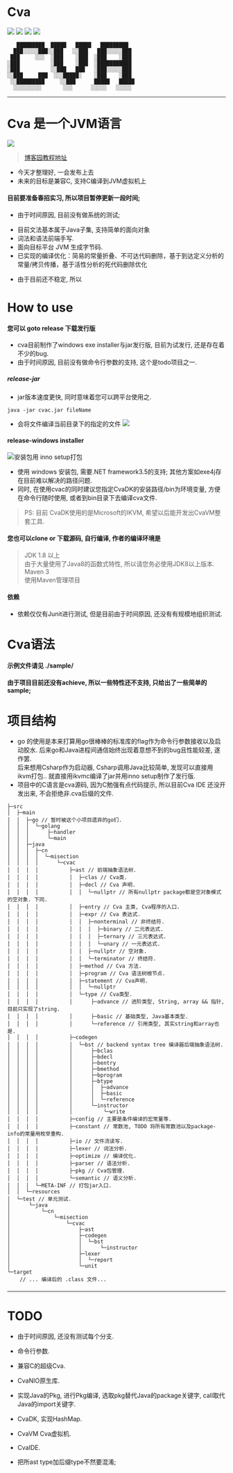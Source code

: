 # Cva
![](https://img.shields.io/badge/language-Java-yellow.svg)
![](https://img.shields.io/badge/category-compilerLearning-blue.svg)
[![](https://img.shields.io/badge/blog-@misection-red.svg)](https://www.cnblogs.com/misection/)
![](http://progressed.io/bar/91?title=done)

```text
   █████████  █████   █████   █████████  
  ███░░░░░███░░███   ░░███   ███░░░░░███ 
 ███     ░░░  ░███    ░███  ░███    ░███ 
░███          ░███    ░███  ░███████████ 
░███          ░░███   ███   ░███░░░░░███ 
░░███     ███  ░░░█████░    ░███    ░███ 
 ░░█████████     ░░███      █████   █████
  ░░░░░░░░░       ░░░      ░░░░░   ░░░░░ 
```

---
# Cva 是一个JVM语言
![](res/img/logo/Cva-128.png)

> [博客园教程地址](https://www.cnblogs.com/misection/p/14429145.html)
- 今天才整理好, 一会发布上去
- 未来的目标是兼容C, 支持C编译到JVM虚拟机上

#### 目前要准备春招实习, 所以项目暂停更新一段时间;
- 由于时间原因, 目前没有做系统的测试;

+ 目前文法基本属于Java子集, 支持简单的面向对象
+ 词法和语法前端手写.
+ 面向目标平台 JVM 生成字节码.
+ 已实现的编译优化：简易的常量折叠、不可达代码删除，基于到达定义分析的常量/拷贝传播，基于活性分析的死代码删除优化
- 由于目前还不稳定, 所以

# How to use

#### 您可以 goto release 下载发行版
- cva目前制作了windows exe installer与jar发行版, 目前为试发行, 还是存在着不少的bug.
- 由于时间原因, 目前没有做命令行参数的支持, 这个是todo项目之一.

##### release-jar
- jar版本速度更快, 同时意味着您可以跨平台使用之.
```shell script
java -jar cvac.jar fileName
```
- 会将文件编译当前目录下的指定的文件
![](res/img/cvac/cmd.png)

#### release-windows installer
![安装包用 inno setup打包](res/img/cvac/installer.png)
- 使用 windows 安装包, 需要.NET framework3.5的支持;
 其他方案如exe4j存在目前难以解决的路径问题.
- 同时, 在使用cvac的同时建议您指定CvaDK的安装路径/bin为环境变量, 方便在命令行随时使用, 或者到bin目录下去编译cva文件.
> PS: 目前 CvaDK使用的是Microsoft的IKVM, 希望以后能开发出CvaVM整套工具.

#### 您也可以clone or 下载源码, 自行编译, 作者的编译环境是
> JDK  1.8 以上  
> 由于大量使用了Java8的函数式特性, 所以请您务必使用JDK8以上版本.  
> Maven 3  
> 使用Maven管理项目  
#### 依赖
- 依赖仅仅有Junit进行测试, 但是目前由于时间原因, 还没有有规模地组织测试.

# Cva语法

#### 示例文件请见 ./sample/

#### 由于项目目前还没有achieve, 所以一些特性还不支持, 只给出了一些简单的sample;

# 项目结构
- go 的使用是本来打算用go很棒棒的标准库的flag作为命令行参数接收以及启动胶水. 
后来go和Java进程间通信始终出现着意想不到的bug且性能较差, 遂作罢.   
后来想用Csharp作为启动器, Csharp调用Java比较简单, 发现可以直接用ikvm打包..
就直接用ikvmc编译了jar并用inno setup制作了发行版.
- 项目中的C语言是cva源码, 因为C勉强有点代码提示, 所以目前Cva IDE 还没开发出来,
不会拒绝非.cva后缀的文件.

```text
├─src
│  ├─main
│  │  ├─go // 暂时被这个小项目遗弃的go们.
│  │  │  └─golang
│  │  │      ├─handler
│  │  │      └─main
│  │  ├─java
│  │  │  ├─cn
│  │  │  │  └─misection
│  │  │  │      └─cvac
│  │  │  │          ├─ast // 前端抽象语法树.
│  │  │  │          │  ├─clas // Cva类.
│  │  │  │          │  ├─decl // Cva 声明.
│  │  │  │          │  │  └─nullptr // 所有nullptr package都是空对象模式的空对象. 下同.
│  │  │  │          │  ├─entry // Cva 主类, Cva程序的入口.
│  │  │  │          │  ├─expr // Cva 表达式.
│  │  │  │          │  │  ├─nonterminal // 非终结符.
│  │  │  │          │  │  │  ├─binary // 二元表达式.
│  │  │  │          │  │  │  ├─ternary // 三元表达式.
│  │  │  │          │  │  │  └─unary // 一元表达式.
│  │  │  │          │  │  ├─nullptr // 空对象.
│  │  │  │          │  │  └─terminator // 终结符.
│  │  │  │          │  ├─method // Cva 方法.
│  │  │  │          │  ├─program // Cva 语法树根节点.
│  │  │  │          │  ├─statement // Cva声明.
│  │  │  │          │  │  └─nullptr 
│  │  │  │          │  └─type // Cva类型.
│  │  │  │          │      ├─advance // 进阶类型, String, array && 指针, 目前只实现了string.
│  │  │  │          │      ├─basic // 基础类型, Java基本类型.
│  │  │  │          │      └─reference // 引用类型, 其实string和array也是.
│  │  │  │          ├─codegen
│  │  │  │          │  └─bst // backend syntax tree 编译器后端抽象语法树.
│  │  │  │          │      ├─bclas
│  │  │  │          │      ├─bdecl
│  │  │  │          │      ├─bentry
│  │  │  │          │      ├─bmethod
│  │  │  │          │      ├─bprogram
│  │  │  │          │      ├─btype
│  │  │  │          │      │  ├─advance
│  │  │  │          │      │  ├─basic
│  │  │  │          │      │  └─reference
│  │  │  │          │      └─instructor
│  │  │  │          │          └─write
│  │  │  │          ├─config // 主要是条件编译的宏常量等.
│  │  │  │          ├─constant // 常数池, TODO 将所有常数池以及package-info的常量用枚举重构.
│  │  │  │          ├─io // 文件流读写.
│  │  │  │          ├─lexer // 词法分析.
│  │  │  │          ├─optimize // 编译优化.
│  │  │  │          ├─parser // 语法分析.
│  │  │  │          ├─pkg // Cva包管理.
│  │  │  │          └─semantic // 语义分析.
│  │  │  └─META-INF // 打包jar入口.
│  │  └─resources
│  └─test // 单元测试.
│      └─java
│          └─cn
│              └─misection
│                  └─cvac
│                      ├─ast
│                      ├─codegen
│                      │  └─bst
│                      │      └─instructor
│                      ├─lexer
│                      │  └─report
│                      └─unit
└─target
    // ... 编译后的 .class 文件...

```
#### 


---
# TODO
- 由于时间原因, 还没有测试每个分支.
- 命令行参数.
- 兼容C的超级Cva.
- CvaNIO原生库.
- 实现Java的Pkg, 进行Pkg编译, 选取pkg替代Java的package关键字, call取代Java的import关键字.
- CvaDK, 实现HashMap.
- CvaVM Cva虚拟机.
- CvaIDE. 

- 把所ast type加后缀type不然要混淆; 

